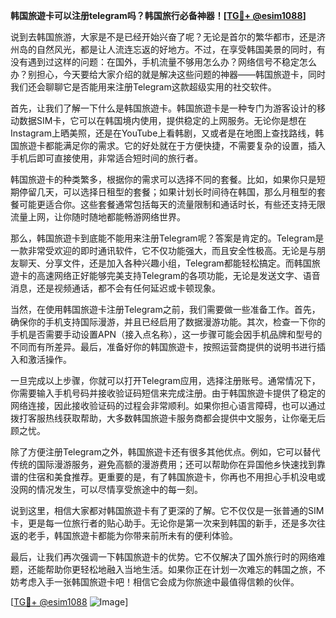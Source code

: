 **韩国旅遊卡可以注册telegram吗？韩国旅行必备神器！[[TG💪+ @esim1088](https://t.me/s/esim1088)]**

说到去韩国旅游，大家是不是已经开始兴奋了呢？无论是首尔的繁华都市，还是济州岛的自然风光，都是让人流连忘返的好地方。不过，在享受韩国美景的同时，有没有遇到过这样的问题：在国外，手机流量不够用怎么办？网络信号不稳定怎么办？别担心，今天要给大家介绍的就是解决这些问题的神器——韩国旅遊卡，同时我们还会聊聊它是否能用来注册Telegram这款超级实用的社交软件。

首先，让我们了解一下什么是韩国旅遊卡。韩国旅遊卡是一种专门为游客设计的移动数据SIM卡，它可以在韩国境内使用，提供稳定的上网服务。无论你是想在Instagram上晒美照，还是在YouTube上看韩剧，又或者是在地图上查找路线，韩国旅遊卡都能满足你的需求。它的好处就在于方便快捷，不需要复杂的设置，插入手机后即可直接使用，非常适合短时间的旅行者。

韩国旅遊卡的种类繁多，根据你的需求可以选择不同的套餐。比如，如果你只是短期停留几天，可以选择日租型的套餐；如果计划长时间待在韩国，那么月租型的套餐可能更适合你。这些套餐通常包括每天的流量限制和通话时长，有些还支持无限流量上网，让你随时随地都能畅游网络世界。

那么，韩国旅遊卡到底能不能用来注册Telegram呢？答案是肯定的。Telegram是一款非常受欢迎的即时通讯软件，它不仅功能强大，而且安全性极高。无论是与朋友聊天、分享文件，还是加入各种兴趣小组，Telegram都能轻松搞定。而韩国旅遊卡的高速网络正好能够完美支持Telegram的各项功能，无论是发送文字、语音消息，还是视频通话，都不会有任何延迟或卡顿现象。

当然，在使用韩国旅遊卡注册Telegram之前，我们需要做一些准备工作。首先，确保你的手机支持国际漫游，并且已经启用了数据漫游功能。其次，检查一下你的手机是否需要手动设置APN（接入点名称），这一步骤可能会因手机品牌和型号的不同而有所差异。最后，准备好你的韩国旅遊卡，按照运营商提供的说明书进行插入和激活操作。

一旦完成以上步骤，你就可以打开Telegram应用，选择注册账号。通常情况下，你需要输入手机号码并接收验证码短信来完成注册。由于韩国旅遊卡提供了稳定的网络连接，因此接收验证码的过程会非常顺利。如果你担心语言障碍，也可以通过拨打客服热线获取帮助，大多数韩国旅遊卡服务商都会提供中文服务，让你毫无后顾之忧。

除了方便注册Telegram之外，韩国旅遊卡还有很多其他优点。例如，它可以替代传统的国际漫游服务，避免高额的漫游费用；还可以帮助你在异国他乡快速找到靠谱的住宿和美食推荐。更重要的是，有了韩国旅遊卡，你再也不用担心手机没电或没网的情况发生，可以尽情享受旅途中的每一刻。

说到这里，相信大家都对韩国旅遊卡有了更深的了解。它不仅仅是一张普通的SIM卡，更是每一位旅行者的贴心助手。无论你是第一次来到韩国的新手，还是多次往返的老手，韩国旅遊卡都能为你带来前所未有的便利体验。

最后，让我们再次强调一下韩国旅遊卡的优势。它不仅解决了国外旅行时的网络难题，还能帮助你更轻松地融入当地生活。如果你正在计划一次难忘的韩国之旅，不妨考虑入手一张韩国旅遊卡吧！相信它会成为你旅途中最值得信赖的伙伴。

[[TG💪+ @esim1088](https://t.me/s/esim1088) ![Image](https://i.postimg.cc/4NQfJmqS/Snipaste-2025-05-13-00-14-12.png)]